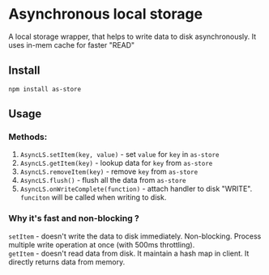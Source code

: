 # Asynchronous local storage
A local storage wrapper, that helps to write data to disk asynchronously. It uses in-mem cache for faster "READ" 

## Install  
`npm install as-store`

## Usage  

### Methods: 
1) `AsyncLS.setItem(key, value)` - set `value` for `key` in `as-store`  
2) `AsyncLS.getItem(key)` - lookup data for `key` from `as-store`  
3) `AsyncLS.removeItem(key)` - remove `key` from `as-store`  
4) `AsyncLS.flush()` - flush all the data from `as-store`  
5) `AsyncLS.onWriteComplete(function)` - attach handler to disk "WRITE". `funciton` will be called when writing to disk.  

### Why it's fast and non-blocking ?
`setItem` - doesn't write the data to disk immediately. Non-blocking. Process multiple write operation at once (with 500ms throttling).  
`getItem` - doesn't read data from disk. It maintain a hash map in client. It directly returns data from memory.  
